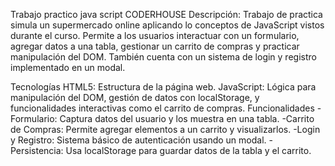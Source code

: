 Trabajo practico java script CODERHOUSE
Descripción:
Trabajo de practica simula un supermercado online aplicando lo conceptos de JavaScript vistos durante el curso. Permite a los usuarios interactuar con un formulario, agregar datos a una tabla, gestionar un carrito de compras y practicar manipulación del DOM. También cuenta con un sistema de login y registro implementado en un modal.

Tecnologías
HTML5: Estructura de la página web.
JavaScript: Lógica para manipulación del DOM, gestión de datos con localStorage, y funcionalidades interactivas como el carrito de compras.
Funcionalidades
-Formulario: Captura datos del usuario y los muestra en una tabla.
-Carrito de Compras: Permite agregar elementos a un carrito y visualizarlos.
-Login y Registro: Sistema básico de autenticación usando un modal.
-Persistencia: Usa localStorage para guardar datos de la tabla y el carrito.